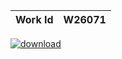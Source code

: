 |Work Id | W26071
| --- | --- 


[![download](https://img.icons8.com/fluency/150/download-2.png)](https://github.com/MonlamAI/OCR300/releases/download/v0.1/W26071.zip)
